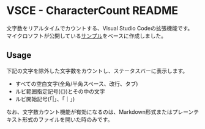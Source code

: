 VSCE - CharacterCount README
============================

文字数をリアルタイムでカウントする、Visual Studio Codeの拡張機能です。  
マイクロソフトが公開している[サンプル](https://github.com/Microsoft/vscode-wordcount)をベースに作成しました。

## Usage

下記の文字を除外した文字数をカウントし、ステータスバーに表示します。

* すべての空白文字(全角/半角スペース、改行、タブ)
* ルビ範囲指定記号(《》)とその中の文字
* ルビ開始記号(「|」、「｜」) 

なお、文字数カウント機能が有効になるのは、Markdown形式またはプレーンテキスト形式のファイルを開いた時のみです。
